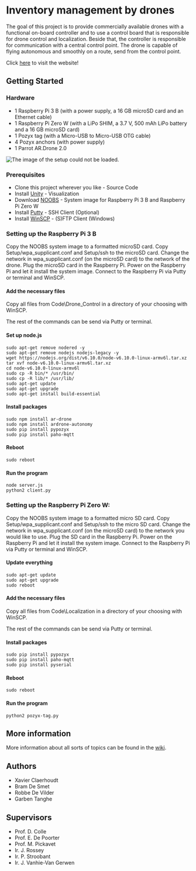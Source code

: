 # Inventory management by drones

The goal of this project is to provide commercially available drones with a functional on-board controller and to use a control board that is responsible for drone control and localization.
Beside that, the controller is responsible for communication with a central control point.
The drone is capable of flying autonomous and smoothly on a route, send from the control point.

Click [here](https://github.ugent.be/pages/gartangh/VOP_Voorraadbeheer) to visit the website!

## Getting Started

### Hardware

* 1 Raspberry Pi 3 B (with a power supply, a 16 GB microSD card and an Ethernet cable)
* 1 Raspberry Pi Zero W (with a LiPo SHIM, a 3.7 V, 500 mAh LiPo battery and a 16 GB microSD card)
* 1 Pozyx tag (with a Micro-USB to Micro-USB OTG cable)
* 4 Pozyx anchors (with power supply)
* 1 Parrot AR.Drone 2.0

![The image of the setup could not be loaded.](https://github.ugent.be/gartangh/VOP_Voorraadbeheer/blob/master/Report/Setup.png)

### Prerequisites

* Clone this project wherever you like - Source Code
* Install [Unity](https://store.unity.com/) - Visualization
* Download [NOOBS](https://www.raspberrypi.org/downloads/noobs/) - System image for Raspberry Pi 3 B and Raspberry Pi Zero W
* Install [Putty](https://www.chiark.greenend.org.uk/~sgtatham/putty/latest.html) - SSH Client (Optional)
* Install [WinSCP](https://winscp.net/eng/download.php) - (S)FTP Client (Windows)

### Setting up the Raspberry Pi 3 B

Copy the NOOBS system image to a formatted microSD card.
Copy Setup/wpa_supplicant.conf and Setup/ssh to the microSD card.
Change the network in wpa_supplicant.conf (on the microSD card) to the network of the drone.
Plug the microSD card in the Raspberry Pi.
Power on the Raspberry Pi and let it install the system image.
Connect to the Raspberry Pi via Putty or terminal and WinSCP.

#### Add the necessary files

Copy all files from Code\Drone_Control in a directory of your choosing with WinSCP.

The rest of the commands can be send via Putty or terminal.

#### Set up node.js

```
sudo apt-get remove nodered -y
sudo apt-get remove nodejs nodejs-legacy -y
wget https://nodejs.org/dist/v6.10.0/node-v6.10.0-linux-armv6l.tar.xz
tar xvf node-v6.10.0-linux-armv6l.tar.xz
cd node-v6.10.0-linux-armv6l
sudo cp -R bin/* /usr/bin/
sudo cp -R lib/* /usr/lib/
sudo apt-get update
sudo apt-get upgrade
sudo apt-get install build-essential
```

#### Install packages

```
sudo npm install ar-drone
sudo npm install ardrone-autonomy
sudo pip install pypozyx
sudo pip install paho-mqtt
```

#### Reboot

```
sudo reboot
```

#### Run the program

```
node server.js
python2 client.py
```

### Setting up the Raspberry Pi Zero W:

Copy the NOOBS system image to a formatted micro SD card.
Copy Setup/wpa_supplicant.conf and Setup/ssh to the micro SD card.
Change the network in wpa_supplicant.conf (on the microSD card) to the network you would like to use.
Plug the SD card in the Raspberry Pi.
Power on the Raspberry Pi and let it install the system image.
Connect to the Raspberry Pi via Putty or terminal and WinSCP.

#### Update everything

```
sudo apt-get update
sudo apt-get upgrade
sudo reboot
```

#### Add the necessary files

Copy all files from Code\Localization in a directory of your choosing with WinSCP.

The rest of the commands can be send via Putty or terminal.

#### Install packages

```
sudo pip install pypozyx
sudo pip install paho-mqtt
sudo pip install pyserial
```

#### Reboot

```
sudo reboot
```

#### Run the program

```
python2 pozyx-tag.py 
```

## More information

More information about all sorts of topics can be found in the [wiki](https://github.ugent.be/gartangh/VOP_Voorraadbeheer/wiki).

## Authors

* Xavier Claerhoudt
* Bram De Smet
* Robbe De Vilder
* Garben Tanghe

## Supervisors

* Prof. D. Colle
* Prof. E. De Poorter
* Prof. M. Pickavet
* Ir. J. Rossey
* Ir. P. Stroobant
* Ir. J. Vanhie-Van Gerwen
